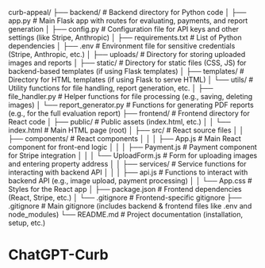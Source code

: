 curb-appeal/
├── backend/                      # Backend directory for Python code
│   ├── app.py                    # Main Flask app with routes for evaluating, payments, and report generation
│   ├── config.py                 # Configuration file for API keys and other settings (like Stripe, Anthropic)
│   ├── requirements.txt          # List of Python dependencies
│   ├── .env                      # Environment file for sensitive credentials (Stripe, Anthropic, etc.)
│   ├── uploads/                  # Directory for storing uploaded images and reports
│   ├── static/                   # Directory for static files (CSS, JS) for backend-based templates (if using Flask templates)
│   ├── templates/                # Directory for HTML templates (if using Flask to serve HTML)
│   └── utils/                    # Utility functions for file handling, report generation, etc.
│       ├── file_handler.py       # Helper functions for file processing (e.g., saving, deleting images)
│       └── report_generator.py   # Functions for generating PDF reports (e.g., for the full evaluation report)
├── frontend/                     # Frontend directory for React code
│   ├── public/                   # Public assets (index.html, etc.)
│   │   └── index.html            # Main HTML page (root)
│   ├── src/                      # React source files
│   │   ├── components/           # React components
│   │   │   ├── App.js            # Main React component for front-end logic
│   │   │   ├── Payment.js        # Payment component for Stripe integration
│   │   │   └── UploadForm.js     # Form for uploading images and entering property address
│   │   ├── services/             # Service functions for interacting with backend API
│   │   │   ├── api.js            # Functions to interact with backend API (e.g., image upload, payment processing)
│   │   └── App.css               # Styles for the React app
│   ├── package.json              # Frontend dependencies (React, Stripe, etc.)
│   └── .gitignore                # Frontend-specific gitignore
├── .gitignore                    # Main gitignore (includes backend & frontend files like .env and node_modules)
└── README.md                     # Project documentation (installation, setup, etc.)
# ChatGPT-Curb
